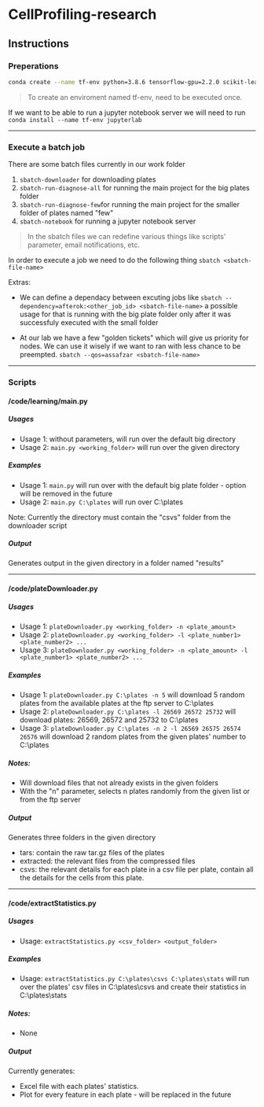 # CellProfiling-research

## Instructions
### Preperations
```bash
conda create --name tf-env python=3.8.6 tensorflow-gpu=2.2.0 scikit-learn pandas tqdm progressbar2 matplotlib openpyxl
```
> To create an enviroment named tf-env, need to be executed once.

If we want to be able to run a jupyter notebook server we will need to run `conda install --name tf-env jupyterlab`

-------------
### Execute a batch job
There are some batch files currently in our work folder
1. `sbatch-downloader` for downloading plates
2. `sbatch-run-diagnose-all` for running the main project for the big plates folder
3. `sbatch-run-diagnose-few`for running the main project for the smaller folder of plates named "few"
4. `sbatch-notebook` for running a jupyter notebook server

> In the sbatch files we can redefine various things like scripts' parameter, email notifications, etc.

In order to execute a job we need to do the following thing
`sbatch <sbatch-file-name>`

Extras:
- We can define a dependacy between excuting jobs like
`sbatch --dependency=afterok:<other_job_id> <sbatch-file-name>`
a possible usage for that is running with the big plate folder only after it was successfuly executed with the small folder

- At our lab we have a few "golden tickets" which will give us priority for nodes. We can use it wisely if we want to ran with less chance to be preempted.
`sbatch --qos=assafzar <sbatch-file-name>`

-------------

### Scripts
#### /code/learning/main.py
##### Usages
- Usage 1: without parameters, will run over the default big directory
- Usage 2: `main.py <working_folder>` will run over the given directory

##### Examples
- Usage 1: `main.py` will run over with the default big plate folder - option will be removed in the future
- Usage 2: `main.py C:\plates` will run over C:\plates

Note: Currently the directory must contain the "csvs" folder from the downloader script

##### Output
Generates output in the given directory in a folder named "results"

-------------
#### /code/plateDownloader.py
##### Usages
- Usage 1: `plateDownloader.py <working_folder> -n <plate_amount>`
- Usage 2: `plateDownloader.py <working_folder> -l <plate_number1> <plate_number2> ...`
- Usage 3: `plateDownloader.py <working_folder> -n <plate_amount> -l <plate_number1> <plate_number2> ...`

##### Examples
- Usage 1: `plateDownloader.py C:\plates -n 5` will download 5 random plates from the available plates at the ftp server to C:\plates
- Usage 2: `plateDownloader.py C:\plates -l 26569 26572 25732` will download plates: 26569, 26572 and 25732 to C:\plates
- Usage 3: `plateDownloader.py C:\plates -n 2 -l 26569 26575 26574 26576` will download 2 random plates from the given plates' number to C:\plates

##### Notes:
- Will download files that not already exists in the given folders
- With the "n" parameter, selects n plates randomly from the given list or from the ftp server

##### Output
Generates three folders in the given directory
- tars: contain the raw tar.gz files of the plates
- extracted: the relevant files from the compressed files
- csvs: the relevant details for each plate in a csv file per plate, contain all the details for the cells from this plate.

-------------
#### /code/extractStatistics.py
##### Usages
- Usage: `extractStatistics.py <csv_folder> <output_folder>`

##### Examples
- Usage: `extractStatistics.py C:\plates\csvs C:\plates\stats` will run over the plates' csv files in C:\plates\csvs and create their statistics in C:\plates\stats

##### Notes:
- None

##### Output
Currently generates:
- Excel file with each plates' statistics.
- Plot for every feature in each plate - will be replaced in the future

